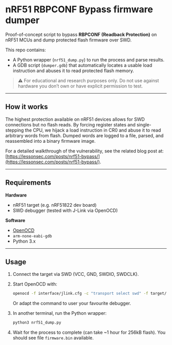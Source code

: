# nRF51 RBPCONF Bypass firmware dumper

Proof-of-concept script to bypass **RBPCONF (Readback Protection)** on nRF51 MCUs and dump protected flash firmware over SWD.

This repo contains:
- A Python wrapper (`nrf51_dump.py`) to run the process and parse results.
- A GDB script (`dumper.gdb`) that automatically locates a usable load instruction and abuses it to read protected flash memory.

  

> ⚠️ For educational and research purposes only. Do not use against hardware you don’t own or have explicit permission to test.

---

## How it works

The highest protection available on nRF51 devices allows for SWD connections but no flash reads. By forcing register states and single-stepping the CPU, we hijack a load instruction in CR0 and abuse it to read arbitrary words from flash.
Dumped words are logged to a file, parsed, and reassembled into a binary firmware image.

For a detailed walkthrough of the vulnerability, see the related blog post at: [https://lessonsec.com/posts/nrf51-bypass/](https://lessonsec.com/posts/nrf51-bypass/).

---

## Requirements

**Hardware**
- nRF51 target (e.g. nRF51822 dev board)
- SWD debugger (tested with J-Link via OpenOCD)

**Software**
- [OpenOCD](https://openocd.org/)
- `arm-none-eabi-gdb`
- Python 3.x

---

## Usage

1. Connect the target via SWD (VCC, GND, SWDIO, SWDCLK).
2. Start OpenOCD with:

   ```bash
   openocd -f interface/jlink.cfg -c "transport select swd" -f target/nrf51.cfg
   ```
   Or adapt the command to user your favourite debugger.

3. In another terminal, run the Python wrapper:
   ```bash
   python3 nrf51_dump.py
   ```
4. Wait for the process to complete (can take ~1 hour for 256kB flash).
   You should see file `firmware.bin` available.
